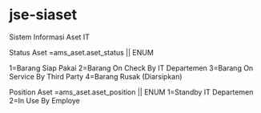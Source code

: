 # jse-siaset
Sistem Informasi Aset IT

Status Aset =ams_aset.aset_status || ENUM

1=Barang Siap Pakai
2=Barang On Check By IT Departemen
3=Barang On Service By Third Party
4=Barang Rusak (Diarsipkan)

Position Aset =ams_aset.aset_position || ENUM
1=Standby IT Departemen
2=In Use By Employe
